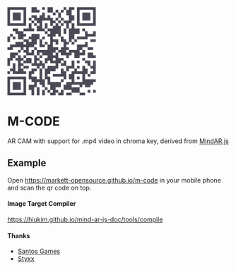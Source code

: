 <img src="https://github.com/markett-opensource/m-code/blob/main/qrcode.png?raw=true" width="200">

# M-CODE

AR CAM with support for .mp4 video in chroma key, derived from <a href="https://github.com/hiukim/mind-ar-js">MindAR.js</a>

## Example
Open https://markett-opensource.github.io/m-code in your mobile phone and scan the qr code on top.

#### Image Target Compiler
https://hiukim.github.io/mind-ar-js-doc/tools/compile

#### Thanks
- <a href="https://santos-games.com" target="_blank">Santos Games</a>
- <a href="https://github.com/pedrostyxx" target="blank">Styxx</a>
